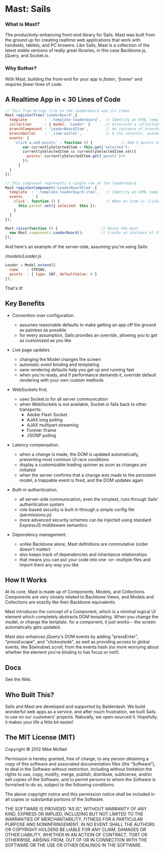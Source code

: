 # Mast: Sails 

### What is Mast?
The productivity-enhancing front-end library for Sails.  Mast was built from the ground up for creating realtime web applications that work with handsets, tablets, and PC browers.  Like Sails, Mast is a collection of the latest stable versions of really great libraries, in this case Backbone.js, jQuery, and Socket.io.

### Why Bother?
With Mast, building the front-end for your app is *faster*, *'funner'* and requires *fewer* lines of code.



## A Realtime App in **< 30** Lines of Code

```javascript
// This Tree brings life to the leaderboard and its items
Mast.registerTree('LeaderBoard',{
  template        : '.template-leaderboard',  // Identify an HTML template to represent the leaderboard frame
  collection      : { model: 'Leader' }       // Associate a collection with the leaderboard
  branchComponent : 'LeaderBoardItem',        // An instance of branchComponent will be created for each item in the collection
  branchOutlet    : '.item-outlet',           // A CSS selector, automatically scoped within the component, to identify where new branches should be appended
  events: {
    'click a.add-points' : function () {             // Add 5 points to the selected Leader
        var currentlySelectedItem = this.get('selected');
        currentlySelectedItem && currentlySelectedItem.set({ 
          points: currentlySelectedItem.get('points')+5 
        }); 
      }
  }
});

// This component represents a single row of the leaderboard
Mast.registerComponent('LeaderBoardItem',{
  template  : '.template-leaderboard-item',   // Identify an HTML template to represent each leaderboard item
  events    : {
    click : function () {                     // When an item is clicked on, mark it as selected
      this.parent.set({ selected: this });
    }
  }
});

Mast.raise(function () {                    // Raise the mast
  new Mast.components.LeaderBoard();        // Create an instance of the LeaderBoard
});
```

And here's an example of the server-side, assuming you're using Sails: 

*/models/Leader.js*
```javascript
Leader = Model.extend({
  name    : STRING,
  points  : { type: INT, defaultValue: 0 }
});
```

That's it!




## Key Benefits

- Convention over configuration.
  - assumes reasonable defaults to make getting an app off the ground as painless as possible
  - for every assumption, Sails provides an override, allowing you to get as customized as you like

- Live page updates.
  - changing the Model changes the screen
  - automatic event binding and templating
  - sane rendering defaults help you get up and running fast
  - when you're ready, and if performance demands it, override default rendering with your own custom methods

- WebSockets first.
  - uses Socket.io for all server communication
  - when WebSockets is not available, Socket.io falls back to other transports:
    - Adobe Flash Socket
    - AJAX long polling
    - AJAX multipart streaming
    - Forever iframe
    - JSONP polling

- Latency compensation.
  - when a change is made, the DOM is updated automatically, preventing most common UI race conditions
  - display a customizable loading spinner as soon as changes are initiated
  - when the server confirms that a change was made to the persistent model, a trappable event is fired, and the DOM updates again

- Built-in authentication.
  - all server-side communication, even the simplest, runs through Sails' authentication system
  - role-based security is built in through a simple config file (permissions.js)
  - more advanced security schemes can be injected using standard ExpressJS middleware semantics

- Dependency management.
  - unlike Backbone alone, Mast definitions are commutative (order doesn't matter)
  - also keeps track of dependencies and inheritance relationships
  - that means you can put your code into one -or- multiple files and import them any way you like




## How It Works
At its core, Mast is made up of Components, Models, and Collections.  Components are very closely related to Backbone Views, and Models and Collections are exactly like their Backbone equivalents.

Mast introduces the concept of a Component, which is a minimal logical UI element which completely abstracts DOM templating. 
When you change the model, or change the template, for a component, it just works-- the screen automatically gets updated.

Mast also enhances jQuery's DOM events by adding "pressEnter", "pressEscape", and "clickoutside", as well as providing access to global events, like $(window).scroll, from the events hash (no more worrying about whether the element you're binding to has focus or not!).



## Docs
See the Wiki.




## Who Built This?
Sails and Mast are developed and supported by Balderdash.  We build wonderful web apps as a service, and after much frustration, we built Sails to use on our customers' projects.  Naturally, we open-sourced it.  Hopefully, it makes your life a little bit easier!


The MIT License (MIT)
--

Copyright © 2012 Mike McNeil

Permission is hereby granted, free of charge, to any person obtaining a copy of this software and associated documentation files (the “Software”), to deal in the Software without restriction, including without limitation the rights to use, copy, modify, merge, publish, distribute, sublicense, and/or sell copies of the Software, and to permit persons to whom the Software is furnished to do so, subject to the following conditions:

The above copyright notice and this permission notice shall be included in all copies or substantial portions of the Software.

THE SOFTWARE IS PROVIDED “AS IS”, WITHOUT WARRANTY OF ANY KIND, EXPRESS OR IMPLIED, INCLUDING BUT NOT LIMITED TO THE WARRANTIES OF MERCHANTABILITY, FITNESS FOR A PARTICULAR PURPOSE AND NONINFRINGEMENT. IN NO EVENT SHALL THE AUTHORS OR COPYRIGHT HOLDERS BE LIABLE FOR ANY CLAIM, DAMAGES OR OTHER LIABILITY, WHETHER IN AN ACTION OF CONTRACT, TORT OR OTHERWISE, ARISING FROM, OUT OF OR IN CONNECTION WITH THE SOFTWARE OR THE USE OR OTHER DEALINGS IN THE SOFTWARE.